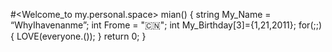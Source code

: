 #<Welcome_to my.personal.space>
mian()
{
  string My_Name = “WhyIhavenanme”;
  int Frome = "🇨🇳";
  int My_Birthday[3]={1,21,2011};
  for(;;)
    {
      LOVE(everyone.());
    }
return 0;
}
      
<!---
WhyIhavenanme/WhyIhavenanme is a ✨ special ✨ repository because its `README.md` (this file) appears on your GitHub profile.
You can click the Preview link to take a look at your changes.
--->
